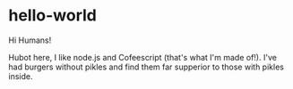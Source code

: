 # hello-world

Hi Humans!

Hubot here, I like node.js and Cofeescript (that's what I'm made of!).
I've had burgers without pikles and find them far supperior to those with pikles inside.
